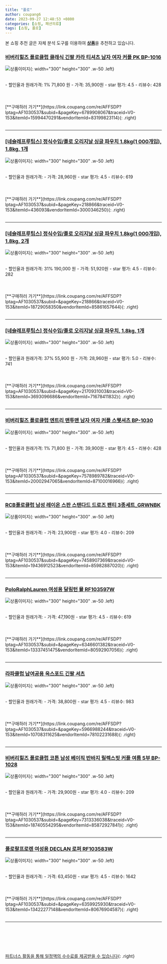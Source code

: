 ```yaml
---
title: "폴로"
author: coupang6
date: 2023-09-27 12:48:53 +0800
categories: [쇼핑, 패션의류]
tags: [쇼핑, 폴로]
---
```


본 쇼핑 추천 글은 자체 분석 도구를 이용하여 [**상품**](https://link.coupang.com/a/bao1ui)을 추천하고 있습니다.

### [비버리힐즈 폴로클럽 클래식 긴팔 카라 티셔츠 남자 여자 커플 PK BP-1016](https://link.coupang.com/re/AFFSDP?lptag=AF1030537&subid=&pageKey=6789908067&traceid=V0-153&itemId=15994470291&vendorItemId=83199823114)

![상품이미지](https://thumbnail10.coupangcdn.com/thumbnails/remote/230x230ex/image/vendor_inventory/af8c/3419b483901557b4d7ff144aad133eb007af6d3d83e9f736eb6b2f23bc45.jpg){: width="300" height="300" .w-50 .left}


<br>
- 할인율과 원래가격: 1%  71,800   원
- 가격: 35,900원
- star 평가: 4.5
- 리뷰수: 428
<br>
<br>
<br>
<br>
[**구매하러 가기**](https://link.coupang.com/re/AFFSDP?lptag=AF1030537&subid=&pageKey=6789908067&traceid=V0-153&itemId=15994470291&vendorItemId=83199823114){: .right}
<br>
<br>

---

### [[네슬레프루팁스] 정식수입/폴로 오리지날 싱글 파우치 1.8kg(1 000개입), 1.8kg, 1개](https://link.coupang.com/re/AFFSDP?lptag=AF1030537&subid=&pageKey=218866&traceid=V0-153&itemId=436093&vendorItemId=3000346250)

![상품이미지](https://thumbnail7.coupangcdn.com/thumbnails/remote/230x230ex/image/retail/images/3920979575230428-5327350d-cd69-474f-b9a7-a02301f2a182.jpg){: width="300" height="300" .w-50 .left}


<br>
- 할인율과 원래가격: 
- 가격: 28,960원
- star 평가: 4.5
- 리뷰수: 619
<br>
<br>
<br>
<br>
[**구매하러 가기**](https://link.coupang.com/re/AFFSDP?lptag=AF1030537&subid=&pageKey=218866&traceid=V0-153&itemId=436093&vendorItemId=3000346250){: .right}
<br>
<br>

---

### [[네슬레프루팁스] 정식수입/폴로 오리지날 싱글 파우치 1.8kg(1 000개입), 1.8kg, 2개](https://link.coupang.com/re/AFFSDP?lptag=AF1030537&subid=&pageKey=218866&traceid=V0-153&itemId=18729058350&vendorItemId=85861657644)

![상품이미지](https://thumbnail8.coupangcdn.com/thumbnails/remote/230x230ex/image/retail/images/57f58185-a0cb-450f-991f-0bd4955741843566890883657452616.png){: width="300" height="300" .w-50 .left}


<br>
- 할인율과 원래가격: 31%  190,000   원
- 가격: 51,920원
- star 평가: 4.5
- 리뷰수: 282
<br>
<br>
<br>
<br>
[**구매하러 가기**](https://link.coupang.com/re/AFFSDP?lptag=AF1030537&subid=&pageKey=218866&traceid=V0-153&itemId=18729058350&vendorItemId=85861657644){: .right}
<br>
<br>

---

### [[네슬레프루팁스] 정식수입/폴로 오리지날 싱글 파우치, 1.8kg, 1개](https://link.coupang.com/re/AFFSDP?lptag=AF1030537&subid=&pageKey=2170931003&traceid=V0-153&itemId=3693096686&vendorItemId=71678411832)

![상품이미지](https://thumbnail7.coupangcdn.com/thumbnails/remote/230x230ex/image/retail/images/3920979575230428-5327350d-cd69-474f-b9a7-a02301f2a182.jpg){: width="300" height="300" .w-50 .left}


<br>
- 할인율과 원래가격: 37%  55,900   원
- 가격: 28,960원
- star 평가: 5.0
- 리뷰수: 741
<br>
<br>
<br>
<br>
[**구매하러 가기**](https://link.coupang.com/re/AFFSDP?lptag=AF1030537&subid=&pageKey=2170931003&traceid=V0-153&itemId=3693096686&vendorItemId=71678411832){: .right}
<br>
<br>

---

### [비버리힐즈 폴로클럽 엔트리 맨투맨 남자 여자 커플 스웻셔츠 BP-1030](https://link.coupang.com/re/AFFSDP?lptag=AF1030537&subid=&pageKey=7578989782&traceid=V0-153&itemId=20002947065&vendorItemId=87100016966)

![상품이미지](https://thumbnail10.coupangcdn.com/thumbnails/remote/230x230ex/image/vendor_inventory/50ab/edeafe4e39448536510e0fe0a8a10b31cf5aa45fcfdb5454812df691356d.jpg){: width="300" height="300" .w-50 .left}


<br>
- 할인율과 원래가격: 1%  71,800   원
- 가격: 39,900원
- star 평가: 4.5
- 리뷰수: 428
<br>
<br>
<br>
<br>
[**구매하러 가기**](https://link.coupang.com/re/AFFSDP?lptag=AF1030537&subid=&pageKey=7578989782&traceid=V0-153&itemId=20002947065&vendorItemId=87100016966){: .right}
<br>
<br>

---

### [RCB폴로클럽 남성 레이온 스판 스탠다드 드로즈 팬티 3종세트_GRWNBK](https://link.coupang.com/re/AFFSDP?lptag=AF1030537&subid=&pageKey=7458907369&traceid=V0-153&itemId=19436912523&vendorItemId=85982887020)

![상품이미지](https://thumbnail10.coupangcdn.com/thumbnails/remote/230x230ex/image/vendor_inventory/2526/3379060cadee59478ca4051afb7fd020b6c5f54b259a0b779704da900440.jpg){: width="300" height="300" .w-50 .left}


<br>
- 할인율과 원래가격: 
- 가격: 23,900원
- star 평가: 4.0
- 리뷰수: 209
<br>
<br>
<br>
<br>
[**구매하러 가기**](https://link.coupang.com/re/AFFSDP?lptag=AF1030537&subid=&pageKey=7458907369&traceid=V0-153&itemId=19436912523&vendorItemId=85982887020){: .right}
<br>
<br>

---

### [PoloRalphLauren 여성용 달링턴 뮬 RF103597W](https://link.coupang.com/re/AFFSDP?lptag=AF1030537&subid=&pageKey=6346601382&traceid=V0-153&itemId=13337451475&vendorItemId=80592907056)

![상품이미지](https://thumbnail9.coupangcdn.com/thumbnails/remote/230x230ex/image/rs_quotation_api/vwb0x13q/6fc98f1b149c467681048e2af37c66ef.jpg){: width="300" height="300" .w-50 .left}


<br>
- 할인율과 원래가격: 
- 가격: 47,190원
- star 평가: 4.5
- 리뷰수: 619
<br>
<br>
<br>
<br>
[**구매하러 가기**](https://link.coupang.com/re/AFFSDP?lptag=AF1030537&subid=&pageKey=6346601382&traceid=V0-153&itemId=13337451475&vendorItemId=80592907056){: .right}
<br>
<br>

---

### [라파클럽 남여공용 옥스포드 긴팔 셔츠](https://link.coupang.com/re/AFFSDP?lptag=AF1030537&subid=&pageKey=5966988244&traceid=V0-153&itemId=10708311625&vendorItemId=78102231688)

![상품이미지](https://thumbnail10.coupangcdn.com/thumbnails/remote/230x230ex/image/vendor_inventory/0007/cc5ccd69f83eeef861cf1444103f21a101f2da6f97214c1bf4cf8364ca31.jpg){: width="300" height="300" .w-50 .left}


<br>
- 할인율과 원래가격: 
- 가격: 38,800원
- star 평가: 4.5
- 리뷰수: 983
<br>
<br>
<br>
<br>
[**구매하러 가기**](https://link.coupang.com/re/AFFSDP?lptag=AF1030537&subid=&pageKey=5966988244&traceid=V0-153&itemId=10708311625&vendorItemId=78102231688){: .right}
<br>
<br>

---

### [비버리힐즈 폴로클럽 코튼 남성 베이직 반바지 릴렉스핏 커플 여름 5부 BP-1028](https://link.coupang.com/re/AFFSDP?lptag=AF1030537&subid=&pageKey=7313336038&traceid=V0-153&itemId=18740554295&vendorItemId=85872927841)

![상품이미지](https://thumbnail10.coupangcdn.com/thumbnails/remote/230x230ex/image/vendor_inventory/0602/0939e0b91178ae85f83bc8a7b6e107d2e02b5fd60c965ef13455d0dd323f.jpg){: width="300" height="300" .w-50 .left}


<br>
- 할인율과 원래가격: 
- 가격: 29,900원
- star 평가: 4.0
- 리뷰수: 209
<br>
<br>
<br>
<br>
[**구매하러 가기**](https://link.coupang.com/re/AFFSDP?lptag=AF1030537&subid=&pageKey=7313336038&traceid=V0-153&itemId=18740554295&vendorItemId=85872927841){: .right}
<br>
<br>

---

### [폴로랄프로렌 여성용 DECLAN 로퍼 RF103583W](https://link.coupang.com/re/AFFSDP?lptag=AF1030537&subid=&pageKey=6359925930&traceid=V0-153&itemId=13422277148&vendorItemId=80676904587)

![상품이미지](https://thumbnail9.coupangcdn.com/thumbnails/remote/230x230ex/image/retail/images/3658604579298707-c5fe73f7-e55d-4048-b60d-703cd7d122f8.jpg){: width="300" height="300" .w-50 .left}


<br>
- 할인율과 원래가격: 
- 가격: 63,450원
- star 평가: 4.5
- 리뷰수: 1642
<br>
<br>
<br>
<br>
[**구매하러 가기**](https://link.coupang.com/re/AFFSDP?lptag=AF1030537&subid=&pageKey=6359925930&traceid=V0-153&itemId=13422277148&vendorItemId=80676904587){: .right}
<br>
<br>

---
<br><br><br><br><br> [파트너스 활동을 통해 일정액의 수수료를 제공받을 수 있습니다](https://link.coupang.com/a/bao1ui){: .right}